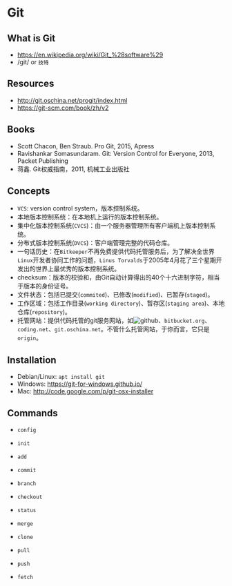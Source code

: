 # Git

## What is Git
- https://en.wikipedia.org/wiki/Git_%28software%29
- /git/ or `技特`

## Resources
- http://git.oschina.net/progit/index.html
- https://git-scm.com/book/zh/v2

## Books
- Scott Chacon, Ben Straub. Pro Git, 2015, Apress
- Ravishankar Somasundaram. Git: Version Control for Everyone, 2013, Packet Publishing  
- 蒋鑫. Git权威指南，2011, 机械工业出版社

## Concepts

- `VCS`: version control system，版本控制系统。
- 本地版本控制系统：在本地机上运行的版本控制系统。
- 集中化版本控制系统(`CVCS`)：由一个服务器管理所有客户端机上版本控制系统。
- 分布式版本控制系统(`DVCS`)：客户端管理完整的代码仓库。
- 一句话历史：在`Bitkeeper`不再免费提供代码托管服务后，为了解决全世界`Linux`开发者协同工作的问题，`Linus Torvalds`于2005年4月花了三个星期开发出的世界上最优秀的版本控制系统。
- checksum：版本的校验和，由Git自动计算得出的40个十六进制字符，相当于版本的身份证号。
- 文件状态：包括已提交(`commited`)、已修改(`modified`)、已暂存(`staged`)。
- 工作区域：包括工作目录(`working directory`)、暂存区(`staging area`)、本地仓库(`repository`)。
- 托管网站：提供代码托管的git服务网站，如![`github`](https://github.com)、`bitbucket.org`、`coding.net`、`git.oschina.net`。不管什么托管网站，于你而言，它只是`origin`。


## Installation
- Debian/Linux: `apt install git`
- Windows: https://git-for-windows.github.io/
- Mac: http://code.google.com/p/git-osx-installer

## Commands

- `config`

- `init`

- `add`

- `commit`

- `branch`

- `checkout`

- `status`

- `merge` 

- `clone` 

- `pull` 

- `push` 

- `fetch` 
